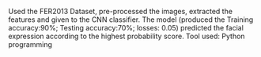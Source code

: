 
Used the FER2013 Dataset, pre-processed the images, extracted the features and given to the CNN classifier. The model 
(produced the Training accuracy:90%; Testing accuracy:70%; losses: 0.05) predicted the facial expression according to 
the highest probability score. Tool used: Python programming
